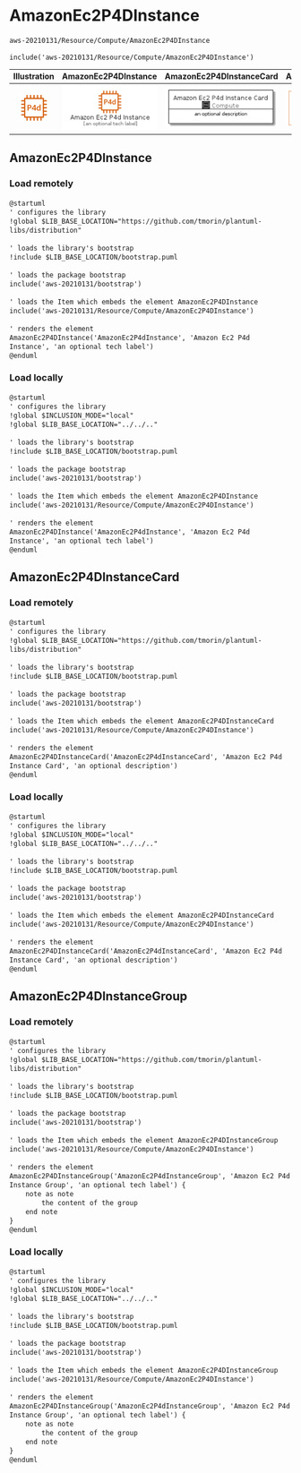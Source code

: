 # AmazonEc2P4DInstance


```text
aws-20210131/Resource/Compute/AmazonEc2P4DInstance
```

```text
include('aws-20210131/Resource/Compute/AmazonEc2P4DInstance')
```



| Illustration | AmazonEc2P4DInstance | AmazonEc2P4DInstanceCard | AmazonEc2P4DInstanceGroup |
| :---: | :---: | :---: | :---: |
| ![illustration for Illustration](../../../aws-20210131/Resource/Compute/AmazonEc2P4DInstance.png) | ![illustration for AmazonEc2P4DInstance](../../../aws-20210131/Resource/Compute/AmazonEc2P4DInstance.Local.png) | ![illustration for AmazonEc2P4DInstanceCard](../../../aws-20210131/Resource/Compute/AmazonEc2P4DInstanceCard.Local.png) | ![illustration for AmazonEc2P4DInstanceGroup](../../../aws-20210131/Resource/Compute/AmazonEc2P4DInstanceGroup.Local.png) |




## AmazonEc2P4DInstance

### Load remotely
```plantuml
@startuml
' configures the library
!global $LIB_BASE_LOCATION="https://github.com/tmorin/plantuml-libs/distribution"

' loads the library's bootstrap
!include $LIB_BASE_LOCATION/bootstrap.puml

' loads the package bootstrap
include('aws-20210131/bootstrap')

' loads the Item which embeds the element AmazonEc2P4DInstance
include('aws-20210131/Resource/Compute/AmazonEc2P4DInstance')

' renders the element
AmazonEc2P4DInstance('AmazonEc2P4dInstance', 'Amazon Ec2 P4d Instance', 'an optional tech label')
@enduml
```

### Load locally
```plantuml
@startuml
' configures the library
!global $INCLUSION_MODE="local"
!global $LIB_BASE_LOCATION="../../.."

' loads the library's bootstrap
!include $LIB_BASE_LOCATION/bootstrap.puml

' loads the package bootstrap
include('aws-20210131/bootstrap')

' loads the Item which embeds the element AmazonEc2P4DInstance
include('aws-20210131/Resource/Compute/AmazonEc2P4DInstance')

' renders the element
AmazonEc2P4DInstance('AmazonEc2P4dInstance', 'Amazon Ec2 P4d Instance', 'an optional tech label')
@enduml
```

## AmazonEc2P4DInstanceCard

### Load remotely
```plantuml
@startuml
' configures the library
!global $LIB_BASE_LOCATION="https://github.com/tmorin/plantuml-libs/distribution"

' loads the library's bootstrap
!include $LIB_BASE_LOCATION/bootstrap.puml

' loads the package bootstrap
include('aws-20210131/bootstrap')

' loads the Item which embeds the element AmazonEc2P4DInstanceCard
include('aws-20210131/Resource/Compute/AmazonEc2P4DInstance')

' renders the element
AmazonEc2P4DInstanceCard('AmazonEc2P4dInstanceCard', 'Amazon Ec2 P4d Instance Card', 'an optional description')
@enduml
```

### Load locally
```plantuml
@startuml
' configures the library
!global $INCLUSION_MODE="local"
!global $LIB_BASE_LOCATION="../../.."

' loads the library's bootstrap
!include $LIB_BASE_LOCATION/bootstrap.puml

' loads the package bootstrap
include('aws-20210131/bootstrap')

' loads the Item which embeds the element AmazonEc2P4DInstanceCard
include('aws-20210131/Resource/Compute/AmazonEc2P4DInstance')

' renders the element
AmazonEc2P4DInstanceCard('AmazonEc2P4dInstanceCard', 'Amazon Ec2 P4d Instance Card', 'an optional description')
@enduml
```

## AmazonEc2P4DInstanceGroup

### Load remotely
```plantuml
@startuml
' configures the library
!global $LIB_BASE_LOCATION="https://github.com/tmorin/plantuml-libs/distribution"

' loads the library's bootstrap
!include $LIB_BASE_LOCATION/bootstrap.puml

' loads the package bootstrap
include('aws-20210131/bootstrap')

' loads the Item which embeds the element AmazonEc2P4DInstanceGroup
include('aws-20210131/Resource/Compute/AmazonEc2P4DInstance')

' renders the element
AmazonEc2P4DInstanceGroup('AmazonEc2P4dInstanceGroup', 'Amazon Ec2 P4d Instance Group', 'an optional tech label') {
    note as note
        the content of the group
    end note
}
@enduml
```

### Load locally
```plantuml
@startuml
' configures the library
!global $INCLUSION_MODE="local"
!global $LIB_BASE_LOCATION="../../.."

' loads the library's bootstrap
!include $LIB_BASE_LOCATION/bootstrap.puml

' loads the package bootstrap
include('aws-20210131/bootstrap')

' loads the Item which embeds the element AmazonEc2P4DInstanceGroup
include('aws-20210131/Resource/Compute/AmazonEc2P4DInstance')

' renders the element
AmazonEc2P4DInstanceGroup('AmazonEc2P4dInstanceGroup', 'Amazon Ec2 P4d Instance Group', 'an optional tech label') {
    note as note
        the content of the group
    end note
}
@enduml
```

